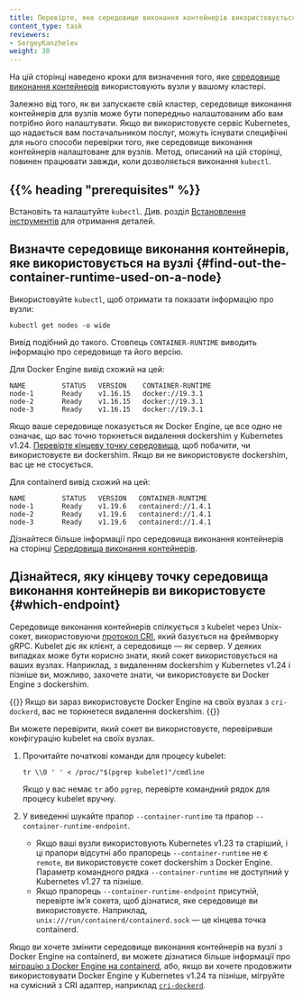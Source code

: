 ```yaml
---
title: Перевірте, яке середовище виконання контейнерів використовується на вузлі
content_type: task
reviewers:
- SergeyKanzhelev
weight: 30
---
```


<!-- overview -->

На цій сторінці наведено кроки для визначення того, яке [середовище виконання контейнерів](/docs/setup/production-environment/container-runtimes/) використовують вузли у вашому кластері.

Залежно від того, як ви запускаєте свій кластер, середовище виконання контейнерів для вузлів може бути попередньо налаштованим або вам потрібно його налаштувати. Якщо ви використовуєте сервіс Kubernetes, що надається вам постачальником послуг, можуть існувати специфічні для нього способи перевірки того, яке середовище виконання контейнерів налаштоване для вузлів. Метод, описаний на цій сторінці, повинен працювати завжди, коли дозволяється виконання `kubectl`.

## {{% heading "prerequisites" %}}

Встановіть та налаштуйте `kubectl`. Див. розділ [Встановлення інструментів](/docs/tasks/tools/#kubectl) для отримання деталей.

## Визначте середовище виконання контейнерів, яке використовується на вузлі {#find-out-the-container-runtime-used-on-a-node}

Використовуйте `kubectl`, щоб отримати та показати інформацію про вузли:

```shell
kubectl get nodes -o wide
```

Вивід подібний до такого. Стовпець `CONTAINER-RUNTIME` виводить інформацію про середовище та його версію.

Для Docker Engine вивід схожий на цей:

```none
NAME         STATUS   VERSION    CONTAINER-RUNTIME
node-1       Ready    v1.16.15   docker://19.3.1
node-2       Ready    v1.16.15   docker://19.3.1
node-3       Ready    v1.16.15   docker://19.3.1
```

Якщо ваше середовище показується як Docker Engine, це все одно не означає, що вас точно торкнеться видалення dockershim у Kubernetes v1.24. [Перевірте кінцеву точку середовища](#which-endpoint), щоб побачити, чи використовуєте ви dockershim. Якщо ви не використовуєте dockershim, вас це не стосується.

Для containerd вивід схожий на цей:

```none
NAME         STATUS   VERSION   CONTAINER-RUNTIME
node-1       Ready    v1.19.6   containerd://1.4.1
node-2       Ready    v1.19.6   containerd://1.4.1
node-3       Ready    v1.19.6   containerd://1.4.1
```

Дізнайтеся більше інформації про середовища виконання контейнерів на сторінці [Середовища виконання контейнерів](/docs/setup/production-environment/container-runtimes/).

## Дізнайтеся, яку кінцеву точку середовища виконання контейнерів ви використовуєте {#which-endpoint}

Середовище виконання контейнерів спілкується з kubelet через Unix-сокет, використовуючи [протокол CRI](/docs/concepts/architecture/cri/), який базується на фреймворку gRPC. Kubelet діє як клієнт, а середовище — як сервер. У деяких випадках може бути корисно знати, який сокет використовується на ваших вузлах. Наприклад, з видаленням dockershim у Kubernetes v1.24 і пізніше ви, можливо, захочете знати, чи використовуєте ви Docker Engine з dockershim.

{{<note>}}
Якщо ви зараз використовуєте Docker Engine на своїх вузлах з `cri-dockerd`, вас не торкнетеся видалення dockershim.
{{</note>}}

Ви можете перевірити, який сокет ви використовуєте, перевіривши конфігурацію kubelet на своїх вузлах.

1. Прочитайте початкові команди для процесу kubelet:

   ```shell
   tr \\0 ' ' < /proc/"$(pgrep kubelet)"/cmdline
   ```

   Якщо у вас немає `tr` або `pgrep`, перевірте командний рядок для процесу kubelet вручну.

1. У виведенні шукайте прапор `--container-runtime` та прапор `--container-runtime-endpoint`.

   * Якщо ваші вузли використовують Kubernetes v1.23 та старіший, і ці прапори відсутні або прапорець `--container-runtime` не є `remote`, ви використовуєте сокет dockershim з Docker Engine. Параметр командного рядка `--container-runtime` не доступний у Kubernetes v1.27 та пізніше.
   * Якщо прапорець `--container-runtime-endpoint` присутній, перевірте імʼя сокета, щоб дізнатися, яке середовище ви використовуєте. Наприклад, `unix:///run/containerd/containerd.sock` — це кінцева точка containerd.

Якщо ви хочете змінити середовище виконання контейнерів на вузлі з Docker Engine на containerd, ви можете дізнатися більше інформації про [міграцію з Docker Engine на containerd](/docs/tasks/administer-cluster/migrating-from-dockershim/change-runtime-containerd/), або, якщо ви хочете продовжити використовувати Docker Engine у Kubernetes v1.24 та пізніше, мігруйте на сумісний з CRI адаптер, наприклад [`cri-dockerd`](https://github.com/Mirantis/cri-dockerd).

